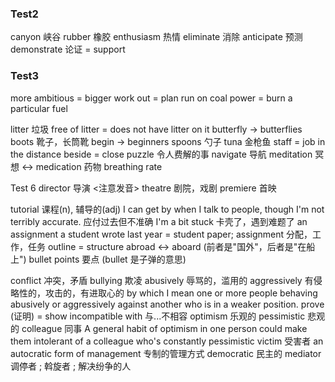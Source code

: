 ### Test2
canyon 峡谷
rubber 橡胶
enthusiasm  热情
eliminate  消除
anticipate 预测
demonstrate  论证 = support

### Test3
more ambitious = bigger
work out = plan
run on coal power = burn a particular fuel


litter 垃圾  free of litter = does not have litter on it
butterfly  ->  butterflies
boots  靴子，长筒靴
begin  ->    beginners
spoons   勺子
tuna  金枪鱼
staff = job
in the distance 
beside = close
puzzle   令人费解的事
navigate   导航
meditation  冥想   <->  medication 药物
breathing rate


Test 6
director   导演 <注意发音>
theatre    剧院，戏剧
premiere   首映

tutorial  课程(n), 辅导的(adj)
I can get by when I talk to people, though I'm not terribly accurate.   应付过去但不准确
I'm a bit stuck  卡壳了，遇到难题了
an assignment a student wrote last year = student paper;  assignment 分配，工作，任务
outline = structure
abroad   <->   aboard   (前者是"国外"，后者是"在船上")
bullet points   要点 (bullet 是子弹的意思)

conflict   冲突，矛盾
bullying   欺凌
abusively  辱骂的，滥用的
aggressively   有侵略性的，攻击的，有进取心的
by which I mean one or more people behaving abusively or aggressively against another who is in a weaker position.
prove (证明) = show
incompatible with  与...不相容
optimism  乐观的
pessimistic  悲观的
colleague  同事
A general habit of optimism in one person could make them intolerant of a colleague who's constantly pessimistic 
victim  受害者
an autocratic form of management  专制的管理方式
democratic  民主的
mediator   调停者 ; 斡旋者 ; 解决纷争的人